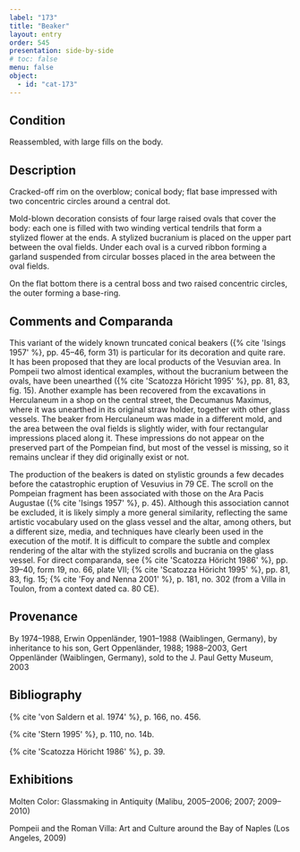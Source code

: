 ```yaml
---
label: "173"
title: "Beaker"
layout: entry
order: 545
presentation: side-by-side
# toc: false
menu: false
object:
  - id: "cat-173"
---
```


## Condition

Reassembled, with large fills on the body.

## Description

Cracked-off rim on the overblow; conical body; flat base impressed with two concentric circles around a central dot.

Mold-blown decoration consists of four large raised ovals that cover the body: each one is filled with two winding vertical tendrils that form a stylized flower at the ends. A stylized bucranium is placed on the upper part between the oval fields. Under each oval is a curved ribbon forming a garland suspended from circular bosses placed in the area between the oval fields.

On the flat bottom there is a central boss and two raised concentric circles, the outer forming a base-ring.

## Comments and Comparanda

This variant of the widely known truncated conical beakers ({% cite 'Isings 1957' %}, pp. 45–46, form 31) is particular for its decoration and quite rare. It has been proposed that they are local products of the Vesuvian area. In Pompeii two almost identical examples, without the bucranium between the ovals, have been unearthed ({% cite 'Scatozza Höricht 1995' %}, pp. 81, 83, fig. 15). Another example has been recovered from the excavations in Herculaneum in a shop on the central street, the Decumanus Maximus, where it was unearthed in its original straw holder, together with other glass vessels. The beaker from Herculaneum was made in a different mold, and the area between the oval fields is slightly wider, with four rectangular impressions placed along it. These impressions do not appear on the preserved part of the Pompeian find, but most of the vessel is missing, so it remains unclear if they did originally exist or not.

The production of the beakers is dated on stylistic grounds a few decades before the catastrophic eruption of Vesuvius in 79 CE. The scroll on the Pompeian fragment has been associated with those on the Ara Pacis Augustae ({% cite 'Isings 1957' %}, p. 45). Although this association cannot be excluded, it is likely simply a more general similarity, reflecting the same artistic vocabulary used on the glass vessel and the altar, among others, but a different size, media, and techniques have clearly been used in the execution of the motif. It is difficult to compare the subtle and complex rendering of the altar with the stylized scrolls and bucrania on the glass vessel. For direct comparanda, see {% cite 'Scatozza Höricht 1986' %}, pp. 39–40, form 19, no. 66, plate VII; {% cite 'Scatozza Höricht 1995' %}, pp. 81, 83, fig. 15; {% cite 'Foy and Nenna 2001' %}, p. 181, no. 302 (from a Villa in Toulon, from a context dated ca. 80 CE).

## Provenance

By 1974–1988, Erwin Oppenländer, 1901–1988 (Waiblingen, Germany), by inheritance to his son, Gert Oppenländer, 1988; 1988–2003, Gert Oppenländer (Waiblingen, Germany), sold to the J. Paul Getty Museum, 2003

## Bibliography

{% cite 'von Saldern et al. 1974' %}, p. 166, no. 456.

{% cite 'Stern 1995' %}, p. 110, no. 14b.

{% cite 'Scatozza Höricht 1986' %}, p. 39.

## Exhibitions

Molten Color: Glassmaking in Antiquity (Malibu, 2005–2006; 2007; 2009–2010)

Pompeii and the Roman Villa: Art and Culture around the Bay of Naples (Los Angeles, 2009)